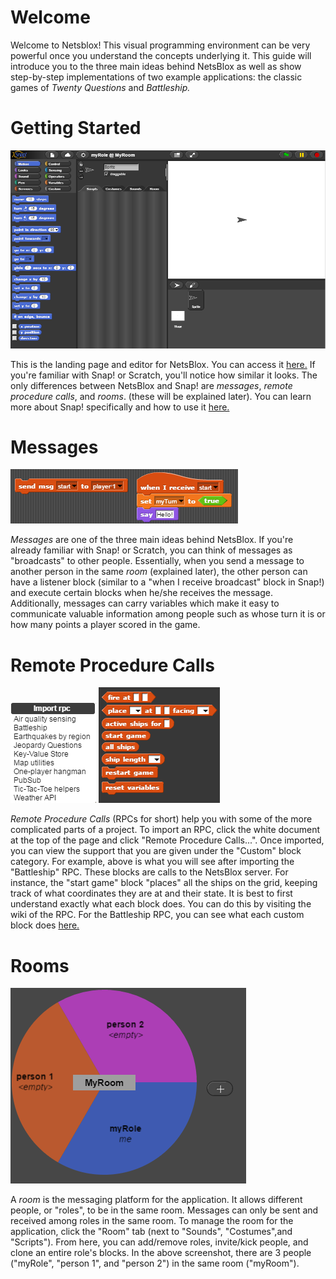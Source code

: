# Welcome

Welcome to Netsblox! This visual programming environment can be very powerful once you understand the concepts underlying it. This guide will introduce you to the three main ideas behind NetsBlox as well as show step-by-step implementations of two example applications: the classic games of *Twenty Questions* and *Battleship.*

# Getting Started

![](screenshots/home.PNG)

This is the landing page and editor for NetsBlox. You can access it [here.](http://editor.netsblox.org) If you're familiar with Snap! or Scratch, you'll notice how similar it looks. The only differences between NetsBlox and Snap! are *messages*, *remote procedure calls*, and *rooms*. (these will be explained later). You can learn more about Snap! specifically and how to use it [here.](http://snap.berkeley.edu/SnapManual.pdf)

# Messages

![](screenshots/message.PNG)

*Messages* are one of the three main ideas behind NetsBlox. If you're already familiar with Snap! or Scratch, you can think of messages as "broadcasts" to other people. Essentially, when you send a message to another person in the same *room* (explained later), the other person can have a listener block (similar to a "when I receive broadcast" block in Snap!) and execute certain blocks when he/she receives the message. Additionally, messages can carry variables which make it easy to communicate valuable information among people such as whose turn it is or how many points a player scored in the game.

# Remote Procedure Calls

![](screenshots/rpc.PNG) ![](screenshots/rpcblocks.PNG)

*Remote Procedure Calls* (RPCs for short) help you with some of the more complicated parts of a project. To import an RPC, click the white document at the top of the page and click "Remote Procedure Calls...".
Once imported, you can view the support that you are given under the "Custom" block category. For example, above is what you will see after importing the "Battleship" RPC. These blocks are calls to the
NetsBlox server. For instance, the "start game" block "places" all the ships on the grid, keeping track of what coordinates they are at and their state. It is best to first understand exactly what each block
does. You can do this by visiting the wiki of the RPC. For the Battleship RPC, you can see what each custom block does [here.](https://github.com/NetsBlox/NetsBlox/wiki/Battleship-RPC)

# Rooms

![](screenshots/room.PNG)

A *room* is the messaging platform for the application. It allows different people, or "roles", to be in the same room. Messages can only be sent and received among roles in the same room. To manage the room
for the application, click the "Room" tab (next to "Sounds", "Costumes",and "Scripts"). From here, you can add/remove roles, invite/kick people, and clone an entire role's blocks. In the above screenshot, there are 3 people ("myRole", "person 1", and "person 2") in the same room ("myRoom").
